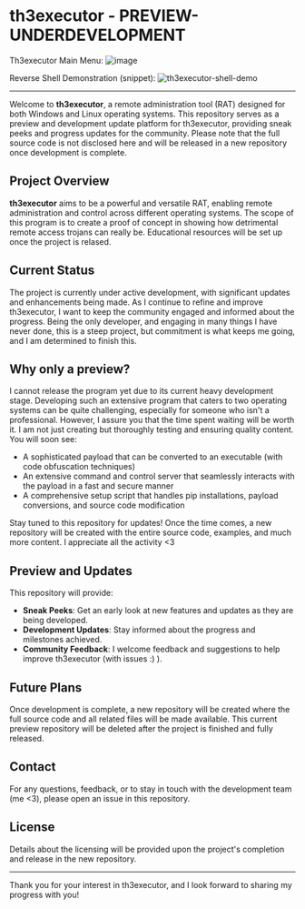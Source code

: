 # th3executor - PREVIEW-UNDERDEVELOPMENT

Th3executor Main Menu:
![image](https://github.com/user-attachments/assets/1fe262d0-011a-4abe-b098-a194b630ba35)

Reverse Shell Demonstration (snippet):
![th3executor-shell-demo](https://github.com/user-attachments/assets/7cdeec2f-3650-4e0e-a6c7-d4afef61a642)

---

Welcome to **th3executor**, a remote administration tool (RAT) designed for both Windows and Linux operating systems. This repository serves as a preview and development update platform for th3executor, providing sneak peeks and progress updates for the community. Please note that the full source code is not disclosed here and will be released in a new repository once development is complete.

## Project Overview

**th3executor** aims to be a powerful and versatile RAT, enabling remote administration and control across different operating systems. The scope of this program is to create a proof of concept in showing how detrimental remote access trojans can really be. Educational resources will be set up once the project is relased.

## Current Status

The project is currently under active development, with significant updates and enhancements being made. As I continue to refine and improve th3executor, I want to keep the community engaged and informed about the progress. Being the only developer, and engaging in many things I have never done, this is a steep project, but commitment is what keeps me going, and I am determined to finish this.

## Why only a preview?

I cannot release the program yet due to its current heavy development stage. Developing such an extensive program that caters to two operating systems can be quite challenging, especially for someone who isn't a professional. However, I assure you that the time spent waiting will be worth it. I am not just creating but thoroughly testing and ensuring quality content. You will soon see:

- A sophisticated payload that can be converted to an executable (with code obfuscation techniques)
- An extensive command and control server that seamlessly interacts with the payload in a fast and secure manner
- A comprehensive setup script that handles pip installations, payload conversions, and source code modification

Stay tuned to this repository for updates! Once the time comes, a new repository will be created with the entire source code, examples, and much more content. I appreciate all the activity <3

## Preview and Updates

This repository will provide:

- **Sneak Peeks**: Get an early look at new features and updates as they are being developed.
- **Development Updates**: Stay informed about the progress and milestones achieved.
- **Community Feedback**: I welcome feedback and suggestions to help improve th3executor (with issues :) ).

## Future Plans

Once development is complete, a new repository will be created where the full source code and all related files will be made available. This current preview repository will be deleted after the project is finished and fully released.

## Contact

For any questions, feedback, or to stay in touch with the development team (me <3), please open an issue in this repository.

## License

Details about the licensing will be provided upon the project's completion and release in the new repository.

---

Thank you for your interest in th3executor, and I look forward to sharing my progress with you!
